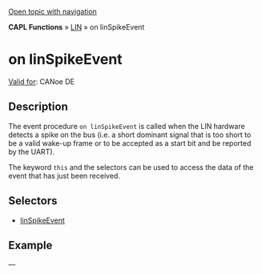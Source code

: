 [Open topic with navigation](../../../../../CANoeDEFamily.htm#Topics/CAPLFunctions/LIN/EventProcedures/CAPLfunctionOnLINSpikeEvent.md)

**CAPL Functions** » [LIN](../CAPLfunctionsLINOverview.md) » on linSpikeEvent

# on linSpikeEvent

[Valid for](../../../Shared/FeatureAvailability.md):  CANoe DE

## Description

The event procedure `on linSpikeEvent` is called when the LIN hardware detects a spike on the bus (i.e. a short dominant signal that is too short to be a valid wake-up frame or to be accepted as a start bit and be reported by the UART).

The keyword `this` and the selectors can be used to access the data of the event that has just been received.

## Selectors

- [linSpikeEvent](../Selectors/CAPLfunctionLINSpikeEvent.md)

## Example

—
